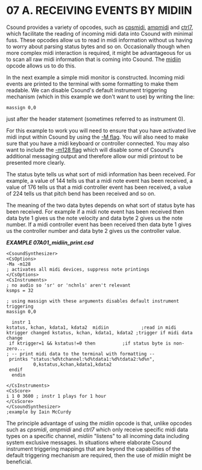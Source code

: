 # 07 A. RECEIVING EVENTS BY MIDIIN

Csound provides a variety of opcodes, such as
[cpsmidi](https://csound.com/docs/manual/cpsmidi.html),
[ampmidi](https://csound.com/docs/manual/ampmidi.html) and
[ctrl7](https://csound.com/docs/manual/ctrl7.html), which
facilitate the reading of incoming midi data into Csound with minimal
fuss. These opcodes allow us to read in midi information without us
having to worry about parsing status bytes and so on. Occasionally
though when more complex midi interaction is required, it might be
advantageous for us to scan all raw midi information that is coming into
Csound. The
[midiin](file:///C:/Program%20Files/Csound/doc/manual/midiin.html)
opcode allows us to do this.

In the next example a simple midi monitor is constructed. Incoming midi
events are printed to the terminal with some formatting to make them
readable. We can disable Csound's default instrument triggering
mechanism (which in this example we don't want to use) by writing the
line:

    massign 0,0

just after the header statement (sometimes referred to as instrument 0).

For this example to work you will need to ensure that you have activated
live midi input within Csound by using the
[-M flag](https://csound.com/docs/manual/CommandFlagsCategory.html#FlagsCatMinusUpperM). You will also need to
make sure that you have a midi keyboard or controller connected. You may
also want to include the
[-m128 flag](https://csound.com/docs/manual/CommandFlags.html#FlagsMinusLowerM)
which will disable some of Csound's additional messaging output and
therefore allow our midi printout to be presented more clearly.

The status byte tells us what sort of midi information has been
received. For example, a value of 144 tells us that a midi note event
has been received, a value of 176 tells us that a midi controller event
has been received, a value of 224 tells us that pitch bend has been
received and so on.

The meaning of the two data bytes depends on what sort of status byte
has been received. For example if a midi note event has been received
then data byte 1 gives us the note velocity and data byte 2 gives us the
note number. If a midi controller event has been received then data byte
1 gives us the controller number and data byte 2 gives us the controller
value.

**_EXAMPLE 07A01_midiin_print.csd_**

```csound
<CsoundSynthesizer>
<CsOptions>
-Ma -m128
; activates all midi devices, suppress note printings
</CsOptions>
<CsInstruments>
; no audio so 'sr' or 'nchnls' aren't relevant
ksmps = 32

; using massign with these arguments disables default instrument triggering
massign 0,0

  instr 1
kstatus, kchan, kdata1, kdata2  midiin            ;read in midi
ktrigger changed kstatus, kchan, kdata1, kdata2 ;trigger if midi data change
 if ktrigger=1 && kstatus!=0 then          ;if status byte is non-zero...
; -- print midi data to the terminal with formatting --
 printks "status:%d%tchannel:%d%tdata1:%d%tdata2:%d%n",
          0,kstatus,kchan,kdata1,kdata2
 endif
  endin

</CsInstruments>
<CsScore>
i 1 0 3600 ; instr 1 plays for 1 hour
</CsScore>
</CsoundSynthesizer>
;example by Iain McCurdy
```

The principle advantage of using the _midiin_ opcode is that, unlike
opcodes such as _cpsmidi_, _ampmidi_ and _ctrl7_ which only receive
specific midi data types on a specific channel, _midiin_ "listens" to
all incoming data including system exclusive messages. In situations
where elaborate Csound instrument triggering mappings that are beyond
the capabilities of the default triggering mechanism are required, then
the use of _midiin_ might be beneficial.
